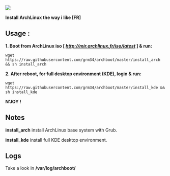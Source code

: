![](http://i.imgur.com/z4nv4Kj.png)

**Install ArchLinux the way i like [FR]**

## Usage :

**1. Boot from ArchLinux iso [ *http://mir.archlinux.fr/iso/latest* ] & run:**

`wget https://raw.githubusercontent.com/grm34/archboot/master/install_arch && sh install_arch`

**2. After reboot, for full desktop environment (KDE), login & run:**

`wget https://raw.githubusercontent.com/grm34/archboot/master/install_kde && sh install_kde`

**N'JOY !**

## Notes

**install_arch** install ArchLinux base system with Grub.

**install_kde** install full KDE desktop environment.

## Logs
Take a look in **/var/log/archboot/**
